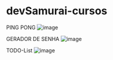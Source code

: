 # devSamurai-cursos
PING PONG
![image](https://user-images.githubusercontent.com/83983213/236688023-6f43cad1-0b6c-49e2-947f-37d607764817.png)



GERADOR DE SENHA
![image](https://user-images.githubusercontent.com/83983213/236687954-e6badc7d-9206-4dab-9687-4a06815d07d7.png)

TODO-List
![image](https://user-images.githubusercontent.com/83983213/236689513-3bc6d6b9-35d9-4092-a3d9-f724b0b8d211.png)
